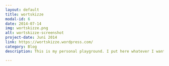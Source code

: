 ```yaml
---
layout: default
title: wortskizze
modal-id: 6
date: 2014-07-14
img: wortskizze.png
alt: wortskizze-screenshot
project-date: Juni 2014
link: https://wortskizze.wordpress.com/
category: Blog
description: This is my personal playground. I put here whatever I want. Mostly it's poems, writings and experiments. It's a Wordpress blog.

---
```

